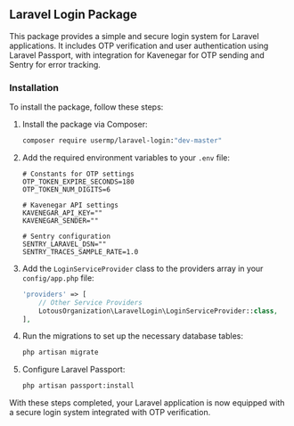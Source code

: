 ## Laravel Login Package

This package provides a simple and secure login system for Laravel applications. It includes OTP verification and user authentication using Laravel Passport, with integration for Kavenegar for OTP sending and Sentry for error tracking.

### Installation

To install the package, follow these steps:

1. Install the package via Composer:

    ```bash
    composer require usermp/laravel-login:"dev-master"
    ```

2. Add the required environment variables to your `.env` file:

    ```env
    # Constants for OTP settings
    OTP_TOKEN_EXPIRE_SECONDS=180
    OTP_TOKEN_NUM_DIGITS=6

    # Kavenegar API settings
    KAVENEGAR_API_KEY=""
    KAVENEGAR_SENDER=""

    # Sentry configuration
    SENTRY_LARAVEL_DSN=""
    SENTRY_TRACES_SAMPLE_RATE=1.0
    ```

3. Add the `LoginServiceProvider` class to the providers array in your `config/app.php` file:

    ```php
    'providers' => [
        // Other Service Providers
        LotousOrganization\LaravelLogin\LoginServiceProvider::class,
    ],
    ```

4. Run the migrations to set up the necessary database tables:

    ```bash
    php artisan migrate
    ```

5. Configure Laravel Passport:

    ```bash
    php artisan passport:install
    ```

With these steps completed, your Laravel application is now equipped with a secure login system integrated with OTP verification.
